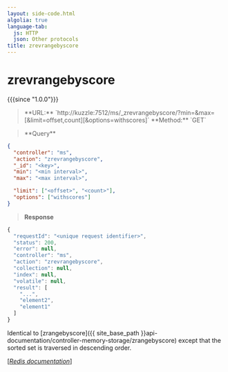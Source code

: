 ```yaml
---
layout: side-code.html
algolia: true
language-tab:
  js: HTTP
  json: Other protocols
title: zrevrangebyscore
---
```


# zrevrangebyscore

{{{since "1.0.0"}}}




<blockquote class="js">
<p>
**URL:** `http://kuzzle:7512/ms/_zrevrangebyscore/<key>?min=<min interval>&max=<max interval>[&limit=offset,count][&options=withscores]`  
**Method:** `GET`
</p>
</blockquote>

<blockquote class="json">
<p>
**Query**
</p>
</blockquote>


```json
{
  "controller": "ms",
  "action": "zrevrangebyscore",
  "_id": "<key>",
  "min": "<min interval>",
  "max": "<max interval>",

  "limit": ["<offset>", "<count>"],
  "options": ["withscores"]
}
```

>**Response**

```javascript
{
  "requestId": "<unique request identifier>",
  "status": 200,
  "error": null,
  "controller": "ms",
  "action": "zrevrangebyscore",
  "collection": null,
  "index": null,
  "volatile": null,
  "result": [
    "...",
    "element2",
    "element1"
  ]
}
```

Identical to [zrangebyscore]({{ site_base_path }}api-documentation/controller-memory-storage/zrangebyscore) except that the sorted set is traversed in descending order.

[[_Redis documentation_]](https://redis.io/commands/zrevrangebyscore)
